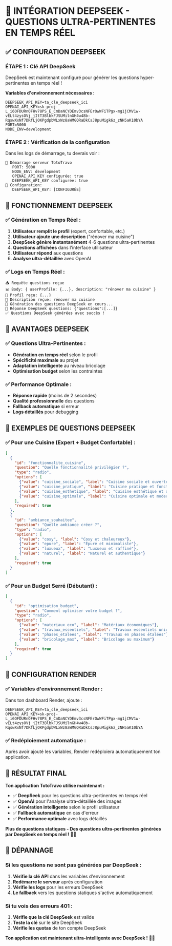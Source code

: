 # 🚀 INTÉGRATION DEEPSEEK - QUESTIONS ULTRA-PERTINENTES EN TEMPS RÉEL

## ✅ **CONFIGURATION DEEPSEEK**

### **ÉTAPE 1 : Clé API DeepSeek**

DeepSeek est maintenant configuré pour générer les questions hyper-pertinentes en temps réel !

**Variables d'environnement nécessaires :**
```env
DEEPSEEK_API_KEY=ta_cle_deepseek_ici
OPENAI_API_KEY=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
PORT=5000
NODE_ENV=development
```

### **ÉTAPE 2 : Vérification de la configuration**

Dans les logs de démarrage, tu devrais voir :
```
🚀 Démarrage serveur TotoTravo
   PORT: 5000
   NODE_ENV: development
   OPENAI_API_KEY configurée: true
   DEEPSEEK_API_KEY configurée: true
🔑 Configuration:
   DEEPSEEK_API_KEY: [CONFIGURÉE]
```

## 🎯 **FONCTIONNEMENT DEEPSEEK**

### **✅ Génération en Temps Réel :**

1. **Utilisateur remplit le profil** (expert, confortable, etc.)
2. **Utilisateur ajoute une description** ("rénover ma cuisine")
3. **DeepSeek génère instantanément** 4-6 questions ultra-pertinentes
4. **Questions affichées** dans l'interface utilisateur
5. **Utilisateur répond** aux questions
6. **Analyse ultra-détaillée** avec OpenAI

### **✅ Logs en Temps Réel :**

```
📥 Requête questions reçue
📊 Body: { userProfile: {...}, description: "rénover ma cuisine" }
👤 Profil reçu: {...}
📝 Description reçue: rénover ma cuisine
🚀 Génération des questions DeepSeek en cours...
🤖 Réponse DeepSeek questions: {"questions":[...]}
✅ Questions DeepSeek générées avec succès !
```

## 🎯 **AVANTAGES DEEPSEEK**

### **✅ Questions Ultra-Pertinentes :**
- **Génération en temps réel** selon le profil
- **Spécificité maximale** au projet
- **Adaptation intelligente** au niveau bricolage
- **Optimisation budget** selon les contraintes

### **✅ Performance Optimale :**
- **Réponse rapide** (moins de 2 secondes)
- **Qualité professionnelle** des questions
- **Fallback automatique** si erreur
- **Logs détaillés** pour debugging

## 🎯 **EXEMPLES DE QUESTIONS DEEPSEEK**

### **✅ Pour une Cuisine (Expert + Budget Confortable) :**
```json
[
  {
    "id": "fonctionnalite_cuisine",
    "question": "Quelle fonctionnalité privilégier ?",
    "type": "radio",
    "options": [
      {"value": "cuisine_sociale", "label": "Cuisine sociale et ouverte"},
      {"value": "cuisine_pratique", "label": "Cuisine pratique et fonctionnelle"},
      {"value": "cuisine_esthetique", "label": "Cuisine esthétique et design"},
      {"value": "cuisine_optimale", "label": "Cuisine optimale et moderne"}
    ],
    "required": true
  },
  {
    "id": "ambiance_souhaitee",
    "question": "Quelle ambiance créer ?",
    "type": "radio",
    "options": [
      {"value": "cosy", "label": "Cosy et chaleureux"},
      {"value": "epure", "label": "Épuré et minimaliste"},
      {"value": "luxueux", "label": "Luxueux et raffiné"},
      {"value": "naturel", "label": "Naturel et authentique"}
    ],
    "required": true
  }
]
```

### **✅ Pour un Budget Serré (Débutant) :**
```json
[
  {
    "id": "optimisation_budget",
    "question": "Comment optimiser votre budget ?",
    "type": "radio",
    "options": [
      {"value": "materiaux_eco", "label": "Matériaux économiques"},
      {"value": "travaux_essentiels", "label": "Travaux essentiels uniquement"},
      {"value": "phases_etalees", "label": "Travaux en phases étalées"},
      {"value": "bricolage_max", "label": "Bricolage au maximum"}
    ],
    "required": true
  }
]
```

## 🔧 **CONFIGURATION RENDER**

### **✅ Variables d'environnement Render :**

Dans ton dashboard Render, ajoute :
```
DEEPSEEK_API_KEY=ta_cle_deepseek_ici
OPENAI_API_KEY=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
```

### **✅ Redéploiement automatique :**

Après avoir ajouté les variables, Render redéploiera automatiquement ton application.

## 🎉 **RÉSULTAT FINAL**

**Ton application TotoTravo utilise maintenant :**

- ✅ **DeepSeek** pour les questions ultra-pertinentes en temps réel
- ✅ **OpenAI** pour l'analyse ultra-détaillée des images
- ✅ **Génération intelligente** selon le profil utilisateur
- ✅ **Fallback automatique** en cas d'erreur
- ✅ **Performance optimale** avec logs détaillés

**Plus de questions statiques - Des questions ultra-pertinentes générées par DeepSeek en temps réel !** 🚀✨

## 🚨 **DÉPANNAGE**

### **Si les questions ne sont pas générées par DeepSeek :**
1. **Vérifie la clé API** dans les variables d'environnement
2. **Redémarre le serveur** après configuration
3. **Vérifie les logs** pour les erreurs DeepSeek
4. **Le fallback** vers les questions statiques s'active automatiquement

### **Si tu vois des erreurs 401 :**
1. **Vérifie que la clé DeepSeek** est valide
2. **Teste la clé** sur le site DeepSeek
3. **Vérifie les quotas** de ton compte DeepSeek

**Ton application est maintenant ultra-intelligente avec DeepSeek !** 🎯✨





